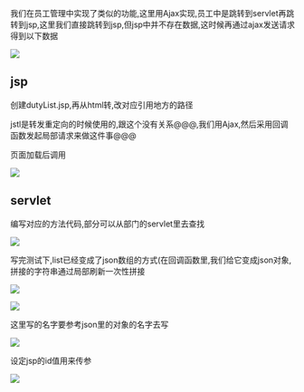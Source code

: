 我们在员工管理中实现了类似的功能,这里用Ajax实现,员工中是跳转到servlet再跳转到jsp,这里我们直接跳转到jsp,但jsp中并不存在数据,这时候再通过ajax发送请求得到以下数据

![](https://sumomoriaty.oss-cn-beijing.aliyuncs.com/markdown/20190723102431.png)

## jsp

创建dutyList.jsp,再从html转,改对应引用地方的路径

jstl是转发重定向的时候使用的,跟这个没有关系@@@,我们用Ajax,然后采用回调函数发起局部请求来做这件事@@@

页面加载后调用

![](https://sumomoriaty.oss-cn-beijing.aliyuncs.com/markdown/20190723102923.png)

## servlet

编写对应的方法代码,部分可以从部门的servlet里去查找

![](https://sumomoriaty.oss-cn-beijing.aliyuncs.com/markdown/20190723103323.png)

写完测试下,list已经变成了json数组的方式(在回调函数里,我们给它变成json对象,拼接的字符串通过局部刷新一次性拼接

![](https://sumomoriaty.oss-cn-beijing.aliyuncs.com/markdown/20190723103153.png)

![](https://sumomoriaty.oss-cn-beijing.aliyuncs.com/markdown/20190723103813.png)

这里写的名字要参考json里的对象的名字去写

![](https://sumomoriaty.oss-cn-beijing.aliyuncs.com/markdown/20190723104056.png)

设定jsp的id值用来传参

![](https://sumomoriaty.oss-cn-beijing.aliyuncs.com/markdown/20190723103841.png)